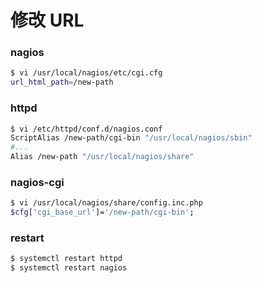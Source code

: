 # 修改 URL

### nagios

```bash
$ vi /usr/local/nagios/etc/cgi.cfg
url_html_path=/new-path
```

### httpd

```bash
$ vi /etc/httpd/conf.d/nagios.conf
ScriptAlias /new-path/cgi-bin "/usr/local/nagios/sbin"
#...
Alias /new-path "/usr/local/nagios/share"
```

### nagios-cgi

```bash
$ vi /usr/local/nagios/share/config.inc.php
$cfg['cgi_base_url']='/new-path/cgi-bin';
```

### restart

```bash
$ systemctl restart httpd
$ systemctl restart nagios
```